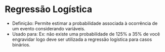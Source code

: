# Regressão Logística

- Definição:
Permite estimar a probabilidade associada à ocorrência de um evento considerando variáveis.
- Usado para:
Ex: não existe uma probabilidade de 125% a 35% de você engravidar logo deve ser utilizada a
regressão logística para casos binários.
